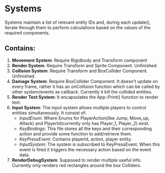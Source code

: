# Systems

Systems maintain a list of relevant entity IDs and, during each update(), iterate through them to perform calculations based on the values of the required components.

## Contains:

1. **Movement System**: Require Rigidbody and Transform component
2. **Render System**: Require Transform and Sprite Component. Unfinished.
3. **Collision System**: Require Transform and BoxCollider Component. Unfinished.
4. **Damage System**: Require BoxCollider Component. It doesn't update on every frame, rather it has an onCollision function which can be called by other system/events as callback. Currently it kill the collided entities.
5. **Render Text System**: It encapsulates the App::Print() function to render text.
6. **Input System**: The input system allows multiple players to control entities simultaneously. It consist of:
   - _InputEnum_: Where Enums for PlayerAction(like Jump, Move_up, Attack) and PlayerId(currently only has Player_1, Player_2) exist.
   - _KeyBindings_: This file stores all the keys and their corresponding action and provide some function to add/retrieve them.
   - _KeyPressEvent_: Contains playerId, action, player entity.
   - _InputSystem_: The system is subscribed to KeyPressEvent. When this event is fired it triggers the necessary action based on the event data.
7. **RenderDebugSystem**: Supposed to render multiple useful info. Currently only renders red rectangles around the box Colliders.
